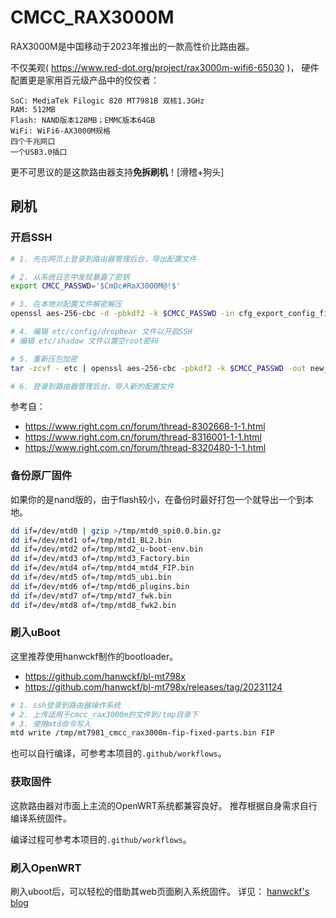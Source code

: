 # CMCC_RAX3000M
RAX3000M是中国移动于2023年推出的一款高性价比路由器。

不仅美观( https://www.red-dot.org/project/rax3000m-wifi6-65030 )，
硬件配置更是家用百元级产品中的佼佼者：
```text
SoC: MediaTek Filogic 820 MT7981B 双核1.3GHz
RAM: 512MB
Flash: NAND版本128MB；EMMC版本64GB
WiFi: WiFi6-AX3000M规格
四个千兆网口
一个USB3.0插口
```

更不可思议的是这款路由器支持**免拆刷机**！[滑稽+狗头]

## 刷机
### 开启SSH
```bash
# 1. 先在网页上登录到路由器管理后台，导出配置文件

# 2. 从系统日志中发现暴露了密钥
export CMCC_PASSWD='$CmDc#RaX30O0M@!$'

# 3. 在本地对配置文件解密解压
openssl aes-256-cbc -d -pbkdf2 -k $CMCC_PASSWD -in cfg_export_config_file.conf -out - | tar -zxvf -

# 4. 编辑 etc/config/dropbear 文件以开启SSH
# 编辑 etc/shadow 文件以置空root密码

# 5. 重新压包加密
tar -zcvf - etc | openssl aes-256-cbc -pbkdf2 -k $CMCC_PASSWD -out new_config.conf

# 6. 登录到路由器管理后台，导入新的配置文件
```
参考自：
- https://www.right.com.cn/forum/thread-8302668-1-1.html
- https://www.right.com.cn/forum/thread-8316001-1-1.html
- https://www.right.com.cn/forum/thread-8320480-1-1.html

### 备份原厂固件
如果你的是nand版的，由于flash较小，在备份时最好打包一个就导出一个到本地。
```bash
dd if=/dev/mtd0 | gzip >/tmp/mtd0_spi0.0.bin.gz
dd if=/dev/mtd1 of=/tmp/mtd1_BL2.bin
dd if=/dev/mtd2 of=/tmp/mtd2_u-boot-env.bin
dd if=/dev/mtd3 of=/tmp/mtd3_Factory.bin
dd if=/dev/mtd4 of=/tmp/mtd4_mtd4_FIP.bin
dd if=/dev/mtd5 of=/tmp/mtd5_ubi.bin
dd if=/dev/mtd6 of=/tmp/mtd6_plugins.bin
dd if=/dev/mtd7 of=/tmp/mtd7_fwk.bin
dd if=/dev/mtd8 of=/tmp/mtd8_fwk2.bin
```

### 刷入uBoot
这里推荐使用hanwckf制作的bootloader。
- https://github.com/hanwckf/bl-mt798x
- https://github.com/hanwckf/bl-mt798x/releases/tag/20231124
```bash
# 1. ssh登录到路由器操作系统
# 2. 上传适用于cmcc_rax3000m的文件到/tmp目录下
# 3. 使用mtd命令写入
mtd write /tmp/mt7981_cmcc_rax3000m-fip-fixed-parts.bin FIP
```
也可以自行编译，可参考本项目的`.github/workflows`。

### 获取固件
这款路由器对市面上主流的OpenWRT系统都兼容良好。
推荐根据自身需求自行编译系统固件。

编译过程可参考本项目的`.github/workflows`。

### 刷入OpenWRT
刷入uboot后，可以轻松的借助其web页面刷入系统固件。
详见：
[hanwckf's blog](https://cmi.hanwckf.top/p/mt798x-uboot-usage/#failsafe-webui%E4%BD%BF%E7%94%A8%E8%AF%B4%E6%98%8E)
